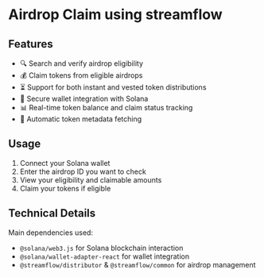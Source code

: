 # Airdrop Claim using streamflow

## Features

- 🔍 Search and verify airdrop eligibility
- 💰 Claim tokens from eligible airdrops
- ⏳ Support for both instant and vested token distributions
- 🔐 Secure wallet integration with Solana
- 📊 Real-time token balance and claim status tracking
- 🔄 Automatic token metadata fetching

## Usage

1. Connect your Solana wallet
2. Enter the airdrop ID you want to check
3. View your eligibility and claimable amounts
4. Claim your tokens if eligible

## Technical Details

Main dependencies used:

- `@solana/web3.js` for Solana blockchain interaction
- `@solana/wallet-adapter-react` for wallet integration
- `@streamflow/distributor` & `@streamflow/common` for airdrop management
